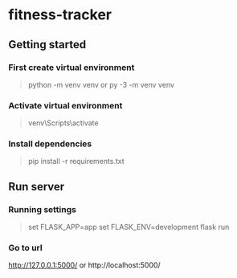 # fitness-tracker
## Getting started
### First create virtual environment
> python -m venv venv
or
> py -3 -m venv venv

### Activate virtual environment
> venv\Scripts\activate

### Install dependencies
> pip install -r requirements.txt

## Run server

### Running settings
> set FLASK_APP=app
> set FLASK_ENV=development 
> flask run

### Go to url
http://127.0.0.1:5000/
or 
http://localhost:5000/